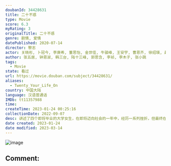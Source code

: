 ```yaml
---
doubanId: 34428631
title: 二十不惑
type: Movie
score: 6.3
myRating: 3
originalTitle: 二十不惑
genre: 剧情, 爱情
datePublished: 2020-07-14
director: 黎志
actor: 关晓彤, 卜冠今, 李庚希, 董思怡, 金世佳, 牛骏峰, 王安宇, 曹恩齐, 徐绍瑛, 赵亦骥, 杨新鸣, 柯蓝, 郭虹, 曲国强, 周鹏雨, 刘钧, 杜和倩, 宝马, 章涛, 王汀, 文静, 崔雅涵, 李至强, 周嘉诚, 王实, 王元
author: 张五居, 钟恩淑, 韩三台, 陆十三峰, 郭思含, 李祯, 李木子, 张小跳
tags:
  - Movie
state: 看过
url: https://movie.douban.com/subject/34428631/
aliases:
  - Twenty_Your_Life_On
country: 中国大陆
language: 汉语普通话
IMDb: tt11357988
time: 
createTime: 2023-01-24 00:25:16
collectionDate: 2022-09-07
desc: 讲述了四个即将毕业的大学女生，在即将迈向社会的一年中，经历一系列挫折，但最终在生活和职场上收获了爱与成长的故事。站在校园与社会的分水岭，每个人都有自己要打败的困难和要解决的难题。《二十不惑》通过细小的...
date created: 2023-01-24
date modified: 2023-03-14
---
```


![image](p2613447156.jpg)

Comment:
---
